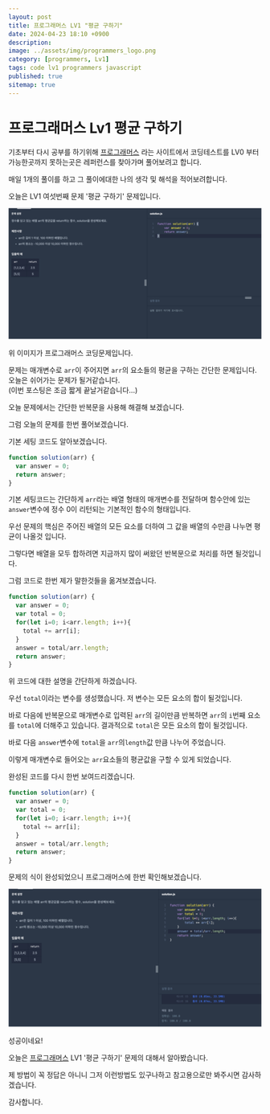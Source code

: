 ```yaml
---
layout: post
title: 프로그래머스 LV1 "평균 구하기"
date: 2024-04-23 18:10 +0900
description: 
image: ../assets/img/programmers_logo.png
category: [programmers, Lv1]
tags: code lv1 programmers javascript
published: true
sitemap: true
---
```


# 프로그래머스 Lv1 평균 구하기

  기초부터 다시 공부를 하기위해 [프로그래머스](https://programmers.co.kr/) 라는 사이트에서
  코딩테스트를 LV0 부터 가능한곳까지 못하는곳은 레퍼런스를 찾아가며 풀어보려고 합니다.
  
  매일 1개의 풀이를 하고 그 풀이에대한 나의 생각 및 해석을 적어보려합니다.

  오늘은 LV1 여섯번째 문제 '평균 구하기' 문제입니다.

  ![프로그래머스 이미지](/assets/img/평균구하기_01.png)

  위 이미지가 프로그래머스 코딩문제입니다.
  
  문제는 매개변수로 `arr`이 주어지면 `arr`의 요소들의 평균을 구하는 간단한 문제입니다. 오늘은 쉬어가는 문제가 될거같습니다.   
  (이번 포스팅은 조금 짧게 끝날거같습니다...)

  오늘 문제에서는 간단한 반복문을 사용해 해결해 보겠습니다.

  그럼 오늘의 문제를 한번 풀어보겠습니다.

  기본 세팅 코드도 알아보겠습니다.
  
```javascript
function solution(arr) {
  var answer = 0;
  return answer;
}
```

기본 세팅코드는 간단하게 `arr`라는 배열 형태의 매개변수를 전달하며 함수안에 있는 `answer`변수에 정수 0이 리턴되는 기본적인 함수의 형태입니다.

우선 문제의 핵심은 주어진 배열의 모든 요소를 더하여 그 값을 배열의 수만큼 나누면 평균이 나올것 입니다.

그렇다면 배열을 모두 합하려면 지금까지 많이 써왔던 반복문으로 처리를 하면 될것입니다.

그럼 코드로 한번 제가 말한것들을 옮겨보겠습니다.

```javascript
function solution(arr) {
  var answer = 0;
  var total = 0;
  for(let i=0; i<arr.length; i++){
    total += arr[i];
  }
  answer = total/arr.length;
  return answer;
}
```

위 코드에 대한 설명을 간단하게 하겠습니다.

우선 `total`이라는 변수를 생성했습니다. 저 변수는 모든 요소의 합이 될것입니다.

바로 다음에 반복문으로 매개변수로 입력된 `arr`의 길이만큼 반복하면 `arr`의 `i`번째 요소를 `total`에 더해주고 있습니다.
결과적으로 `total`은 모든 요소의 합이 될것입니다.

바로 다음 `answer`변수에 `total`을 `arr`의`length`값 만큼 나누어 주었습니다.

이렇게 매개변수로 들어오는 `arr`요소들의 평균값을 구할 수 있게 되었습니다.

완성된 코드를 다시 한번 보여드리겠습니다.

```javascript
function solution(arr) {
  var answer = 0;
  var total = 0;
  for(let i=0; i<arr.length; i++){
    total += arr[i];
  }
  answer = total/arr.length;
  return answer;
}
```

문제의 식이 완성되었으니 프로그래머스에 한번 확인해보겠습니다.

![프로그래머스 이미지](/assets/img/평균구하기_02.png)

성공이네요!

오늘은 [프로그래머스](https://programmers.co.kr/) LV1 '평균 구하기' 문제의 대해서 알아봤습니다.

제 방법이 꼭 정답은 아니니 그저 이런방법도 있구나하고 참고용으로만 봐주시면 감사하겠습니다.

감사합니다.